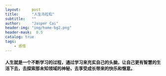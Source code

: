 ```yaml
---
layout:     post
title:      "人生马拉松"
subtitle:   ""
author:     "Jasper Cai"
header-img: "img/home-bg2.png"
header-mask:  0.5
catalog: true
tags:
    - 感悟
---
```


#### 人生就是一个不断学习的过程，通过学习来充实自己的头脑，让自己更有智慧的生活下去，去探索那未知领域的神秘，去享受成长带来的快乐和惬意。